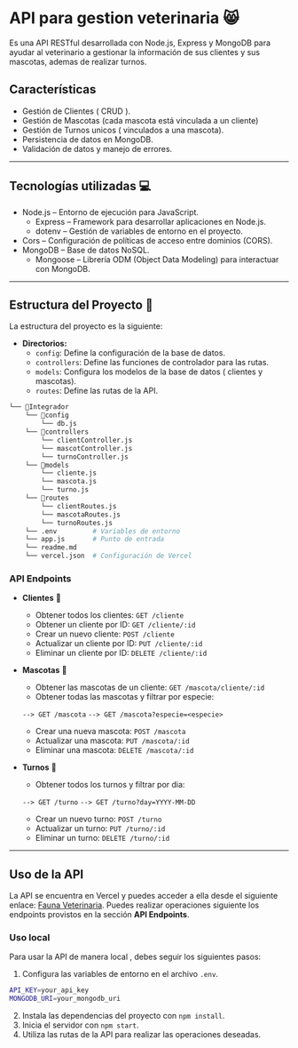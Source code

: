 # API para gestion veterinaria :smile_cat:

Es una API RESTful desarrollada con Node.js, Express y MongoDB para ayudar al veterinario a gestionar la información de sus clientes y sus mascotas, ademas de realizar turnos.

## **Características**

* Gestión de Clientes ( CRUD ).
* Gestión de Mascotas (cada mascota está vinculada a un cliente)
* Gestión de Turnos unicos ( vinculados a una mascota).
* Persistencia de datos en MongoDB.
* Validación de datos y manejo de errores.

---

## **Tecnologías utilizadas** :computer:

* Node.js – Entorno de ejecución para JavaScript.
  * Express – Framework para desarrollar aplicaciones en Node.js.
  * dotenv – Gestión de variables de entorno en el proyecto.
* Cors – Configuración de políticas de acceso entre dominios (CORS).
* MongoDB – Base de datos NoSQL.
  * Mongoose – Librería ODM (Object Data Modeling) para interactuar con MongoDB.

---

## **Estructura del Proyecto** :construction:

La estructura del proyecto es la siguiente:

* **Directorios:**
  * `config`: Define la configuración de la base de datos.
  * `controllers`: Define las funciones de controlador para las rutas.
  * `models`: Configura los modelos de la base de datos ( clientes y mascotas).
  * `routes`: Define las rutas de la API.

``` bash
└── 📁Integrador
    └── 📁config
        └── db.js
    └── 📁controllers
        └── clientController.js
        └── mascotController.js
        └── turnoController.js
    └── 📁models
        └── cliente.js
        └── mascota.js
        └── turno.js
    └── 📁routes
        └── clientRoutes.js
        └── mascotaRoutes.js
        └── turnoRoutes.js
    └── .env         # Variables de entorno
    └── app.js       # Punto de entrada
    └── readme.md
    └── vercel.json  # Configuración de Vercel
```

### **API Endpoints**

* **Clientes** :information_desk_person:
  * Obtener todos los clientes: `GET /cliente`
  * Obtener un cliente por ID: `GET /cliente/:id`
  * Crear un nuevo cliente: `POST /cliente`
  * Actualizar un cliente por ID: `PUT /cliente/:id`
  * Eliminar un cliente por ID: `DELETE /cliente/:id`

* **Mascotas** :dog:
  * Obtener las mascotas de un cliente: `GET /mascota/cliente/:id`
  * Obtener todas las mascotas y filtrar por especie:

  `--> GET /mascota`
  `--> GET /mascota?especie=<especie>`
  * Crear una nueva mascota: `POST /mascota`
  * Actualizar una mascota: `PUT /mascota/:id`
  * Eliminar una mascota: `DELETE /mascota/:id`

* **Turnos** :calendar:

  * Obtener todos los turnos y filtrar por dia:

  `--> GET /turno`
  `--> GET /turno?day=YYYY-MM-DD`

  * Crear un nuevo turno: `POST /turno`
  * Actualizar un turno: `PUT /turno/:id`
  * Eliminar un turno: `DELETE /turno/:id`

---

## **Uso de la API**

La API se encuentra en Vercel y puedes acceder a ella desde el siguiente enlace: [Fauna Veterinaria](https://veterinaria-api-peach.vercel.app/).
Puedes realizar operaciones siguiente los endpoints provistos en la sección **API Endpoints**.

### **Uso local**

Para usar la API de manera local , debes seguir los siguientes pasos:

1. Configura las variables de entorno en el archivo `.env`.

```bash
API_KEY=your_api_key
MONGODB_URI=your_mongodb_uri
```

2. Instala las dependencias del proyecto con `npm install`.
3. Inicia el servidor con `npm start`.
4. Utiliza las rutas de la API para realizar las operaciones deseadas.
